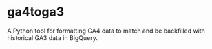 # ga4toga3
A Python tool for formatting GA4 data to match and be backfilled with historical GA3 data in BigQuery.
